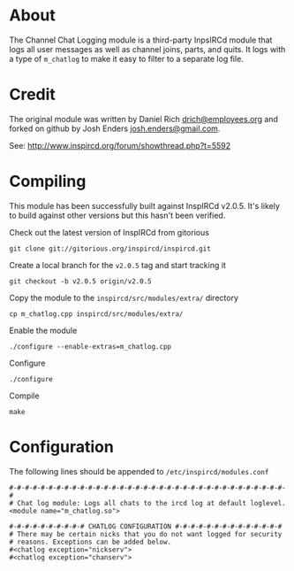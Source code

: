 About
=====

The Channel Chat Logging module is a third-party InpsIRCd module that logs all
user messages as well as channel joins, parts, and quits. It logs with a type
of `m_chatlog` to make it easy to filter to a separate log file.

Credit
======

The original module was written by Daniel Rich <drich@employees.org> and forked
on github by Josh Enders <josh.enders@gmail.com>.

See: http://www.inspircd.org/forum/showthread.php?t=5592

Compiling
=========

This module has been successfully built against InspIRCd v2.0.5. It's likely
to build against other versions but this hasn't been verified.

Check out the latest version of InspIRCd from gitorious

    git clone git://gitorious.org/inspircd/inspircd.git

Create a local branch for the `v2.0.5` tag and start tracking it

    git checkout -b v2.0.5 origin/v2.0.5

Copy the module to the `inspircd/src/modules/extra/` directory

    cp m_chatlog.cpp inspircd/src/modules/extra/

Enable the module

    ./configure --enable-extras=m_chatlog.cpp

Configure

    ./configure

Compile

    make

Configuration
=============

The following lines should be appended to `/etc/inspircd/modules.conf`

    #-#-#-#-#-#-#-#-#-#-#-#-#-#-#-#-#-#-#-#-#-#-#-#-#-#-#-#-#-#-#-#-#-#-#-#
    # Chat log module: Logs all chats to the ircd log at default loglevel.
    <module name="m_chatlog.so">
    
    #-#-#-#-#-#-#-#-#-# CHATLOG CONFIGURATION #-#-#-#-#-#-#-#-#-#-#-#-#-#
    # There may be certain nicks that you do not want logged for security
    # reasons. Exceptions can be added below.
    #<chatlog exception="nickserv">
    #<chatlog exception="chanserv">
